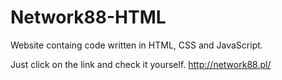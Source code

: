 # Network88-HTML
Website containg code written in HTML, CSS and JavaScript.

Just click on the link and check it yourself.
http://network88.pl/
